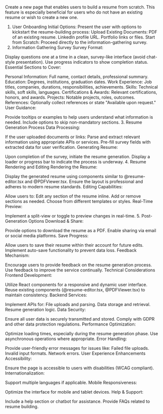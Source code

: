 Create a new page that enables users to build a resume from scratch. This feature is especially beneficial for users who do not have an existing resume or wish to create a new one.

1. User Onboarding
Initial Options:
Present the user with options to kickstart the resume-building process:
Upload Existing Documents:
PDF of an existing resume.
LinkedIn profile URL.
Portfolio links or files.
Start from Scratch:
Proceed directly to the information-gathering survey.
2. Information Gathering Survey
Survey Format:

Display questions one at a time in a clean, survey-like interface (avoid chat-style presentation).
Use progress indicators to show completion status.
Essential Sections to Cover:

Personal Information:
Full name, contact details, professional summary.
Education:
Degrees, institutions, graduation dates.
Work Experience:
Job titles, companies, durations, responsibilities, achievements.
Skills:
Technical skills, soft skills, languages.
Certifications & Awards:
Relevant certifications, honors, and awards.
Projects:
Notable projects, roles, outcomes.
References:
Optionally collect references or state "Available upon request."
User Guidance:

Provide tooltips or examples to help users understand what information is needed.
Include options to skip non-mandatory sections.
3. Resume Generation Process
Data Processing:

If the user uploaded documents or links:
Parse and extract relevant information using appropriate APIs or services.
Pre-fill survey fields with extracted data for user verification.
Generating Resume:

Upon completion of the survey, initiate the resume generation.
Display a loader or progress bar to indicate the process is underway.
4. Resume Rendering and Editing
Rendering the Resume:

Display the generated resume using components similar to @resume-editor.tsx and @PDFViewer.tsx.
Ensure the layout is professional and adheres to modern resume standards.
Editing Capabilities:

Allow users to:
Edit any section of the resume inline.
Add or remove sections as needed.
Choose from different templates or styles.
Real-Time Preview:

Implement a split-view or toggle to preview changes in real-time.
5. Post-Generation Options
Download & Share:

Provide options to download the resume as a PDF.
Enable sharing via email or social media platforms.
Save Progress:

Allow users to save their resume within their account for future edits.
Implement auto-save functionality to prevent data loss.
Feedback Mechanism:

Encourage users to provide feedback on the resume generation process.
Use feedback to improve the service continually.
Technical Considerations
Frontend Development:

Utilize React components for a responsive and dynamic user interface.
Reuse existing components (@resume-editor.tsx, @PDFViewer.tsx) to maintain consistency.
Backend Services:

Implement APIs for:
File uploads and parsing.
Data storage and retrieval.
Resume generation logic.
Data Security:

Ensure all user data is securely transmitted and stored.
Comply with GDPR and other data protection regulations.
Performance Optimization:

Optimize loading times, especially during the resume generation phase.
Use asynchronous operations where appropriate.
Error Handling:

Provide user-friendly error messages for issues like:
Failed file uploads.
Invalid input formats.
Network errors.
User Experience Enhancements
Accessibility:

Ensure the page is accessible to users with disabilities (WCAG compliant).
Internationalization:

Support multiple languages if applicable.
Mobile Responsiveness:

Optimize the interface for mobile and tablet devices.
Help & Support:

Include a help section or chatbot for assistance.
Provide FAQs related to resume building.